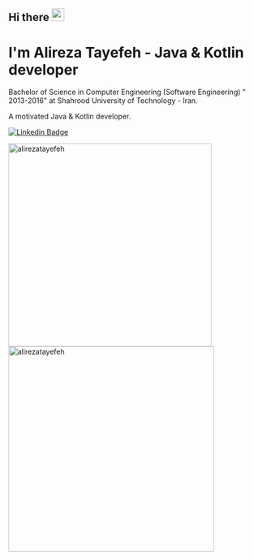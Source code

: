 ## Hi there  <img src="https://media.giphy.com/media/hvRJCLFzcasrR4ia7z/giphy.gif" width="25px">

# I'm Alireza Tayefeh - Java & Kotlin developer

Bachelor of Science in Computer Engineering (Software Engineering) " 2013-2016" at Shahrood University of Technology - Iran.

A motivated Java & Kotlin developer.

[![Linkedin Badge](https://img.shields.io/badge/-Alireza%20Tayefeh-0072b1?style=flat&logo=Linkedin&logoColor=white&link=https://linkedin.com/in/alireza-tayefeh-a16070195/)](https://linkedin.com/in/alireza-tayefeh-a16070195/) 


<div><img align="left" src="https://github-readme-stats.vercel.app/api/top-langs/?username=alirezatayefeh&layout=compact&hide=html&theme=dark" alt="alirezatayefeh" width="400" /></div>

<div>&nbsp;<img align="center" src="https://github-readme-stats.vercel.app/api?username=alirezatayefeh&layout=compact&show_icons=true&theme=dark" alt="alirezatayefeh"  width="405" /></div>

<!-- 
<p align="center">
 <img src="https://activity-graph.herokuapp.com/graph?username=alirezatayefeh&bg_color=0d0c0d&color=e137d6&line=5daddf&point=99eb1e&area=false&hide_border=true">
</p> -->
